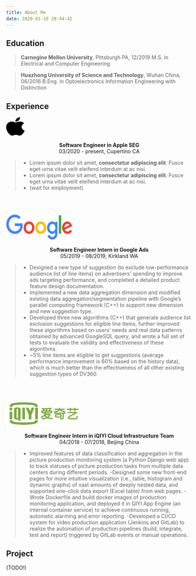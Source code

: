 ```yaml
---
title: About Me
date: 2020-01-10 20:44:42
---
```


<!-- <br>
<br>

<img src="me.jpeg" alt="drawing" width="200" style="float: left; margin-right: 60px;margin-left: 100px;"/> 
<br>
<br>

**Yihang (Ian) Ding** 丁一航
I am a software engineer at Apple.
现就职于苹果的软件工程师。
[E-mail](mailto:dingyihang1994@gmail.com) | [LinkedIn](https://www.linkedin.com/in/yihangding/) | [GitHub](https://github.com/SilhDing)
<br>
<br>
<br> -->

## Education
>**Carnegine Mellon University**, Pittsburgh PA, 12/2019
>M.S. in Electrical and Computer Engineering

>**Huazhong University of Science and Technology**, Wuhan China, 06/2016
>B.Eng. in Optoelectronics Information Engineering with Distinction

## Experience
<img src="apple_logo.svg" alt="drawing" width="50" height="50" style="float: center;"/> <p style="text-align: center;"> **Software Engineer in Apple SEG** <br> 03/2020 - present, Cupertino CA </p> 
>- Lorem ipsum dolor sit amet, **consectetur adipiscing elit**. Fusce eget urna vitae velit eleifend interdum at ac nisi.
>- Lorem ipsum dolor sit amet, **consectetur adipiscing elit**. Fusce eget urna vitae velit eleifend interdum at ac nisi.
>- (wait for employment)

<img src="google_logo.svg" alt="drawing" width="180" height="70" style="float: center; margin-top: 50px;" /> <p style="text-align: center;"> **Software Engineer Intern in Google Ads** <br> 05/2019 - 08/2019, Kirkland WA </p> 
>- Designed a new type of suggestion (to exclude low-performance audience list of line items) on advertisers’ spending to improve ads targeting performance, and completed a detailed product feature design documentation.
>- Implemented a new data aggregation dimension and modified existing data aggregation/segmentation pipeline with Google’s parallel computing framework (C++) to support new dimension and new suggestion type.
>- Developed three new algorithms (C++) that generate audience list exclusion suggestions for eligible line items, further improved these algorithms based on users’ needs and real data patterns obtained by advanced GoogleSQL query, and wrote a full set of tests to evaluate the validity and effectiveness of these algorithms.
>- ~5% line items are eligible to get suggestions (average performance improvement is 60% based on the history data), which is much better than the effectiveness of all other existing suggestion types of DV360.

<img src="iqiyi_logo.png" alt="drawing" width="200" height="70" style="float: center; margin-top: 50px;" /> <p style="text-align: center;"> **Software Engineer Intern in iQIYI Cloud Infrastructure Team** <br> 04/2018 - 07/2018, Beijing China </p> 
>- Improved features of data classification and aggregation in the picture production monitoring system (a Python Django web app) to track statuses of picture production tasks from multiple data centers during different periods.
>-Designed some new front-end pages for more intuitive visualization (i.e., table, histogram and dynamic graphs) of vast amounts of deeply nested data, and supported one-click data export (Excel table) from web pages.
>-Wrote Dockerfile and build docker images of production monitoring application, and deployed it in QIYI App Engine (an internal container service) to achieve continuous running, automatic alarming and error reporting.
>-Developed a CI/CD system for video production application (Jenkins and GitLab) to realize the automation of production pipelines (build, integrate, test and report) triggered by GitLab events or manual operations.

## Project

(TODO!)



